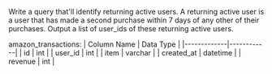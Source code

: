 Write a query that'll identify returning active users. A returning active user is a user that has made a second purchase within 7 days of any other of their purchases. 
Output a list of user_ids of these returning active users.

amazon_transactions:
| Column Name | Data Type  |
|-------------|------------|
| id          | int        |
| user_id     | int        |
| item        | varchar    |
| created_at  | datetime   |
| revenue     | int        |

```

```
